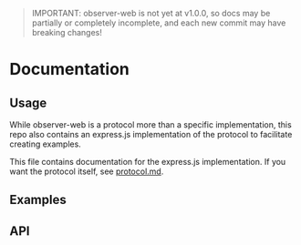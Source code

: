 > IMPORTANT: observer-web is not yet at v1.0.0, so docs may be partially or completely incomplete, and each new commit may have breaking changes!

# Documentation

## Usage

While observer-web is a protocol more than a specific implementation, this repo also contains an express.js implementation of the protocol to facilitate creating examples.

This file contains documentation for the express.js implementation. If you want the protocol itself, see [protocol.md](src/protocol.md).

## Examples

## API
